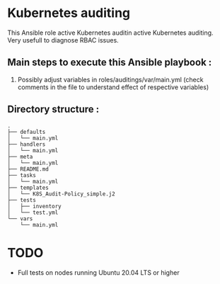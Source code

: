 # Kubernetes auditing 
This Ansible role active Kubernetes auditin active Kubernetes auditing.  
Very usefull to diagnose RBAC issues.

## Main steps to execute this Ansible playbook :
1. Possibly adjust variables in roles/auditings/var/main.yml (check comments in the file to understand effect of respective variables)
   
## Directory structure :
```
.
├── defaults
│   └── main.yml
├── handlers
│   └── main.yml
├── meta
│   └── main.yml
├── README.md
├── tasks
│   └── main.yml
├── templates
│   └── K8S_Audit-Policy_simple.j2
├── tests
│   ├── inventory
│   └── test.yml
└── vars
    └── main.yml
```
# TODO
* Full tests on nodes running Ubuntu 20.04 LTS or higher

